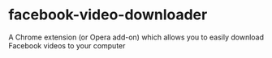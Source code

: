 # facebook-video-downloader
A Chrome extension (or Opera add-on) which allows you to easily download Facebook videos to your computer
